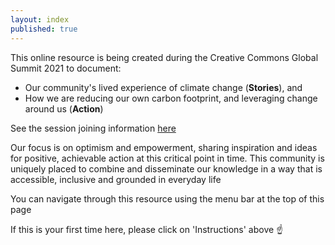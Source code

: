 ```yaml
---
layout: index
published: true
---
```


This online resource is being created during the Creative Commons Global Summit 2021 to document:
- Our community's lived experience of climate change (**Stories**), and
- How we are reducing our own carbon footprint, and leveraging change around us (**Action**)

See the session joining information <a href="https://sched.co/lhJQ">here</a>

Our focus is on optimism and empowerment, sharing inspiration and ideas for positive, achievable action at this critical point in time.  This community is uniquely placed to combine and disseminate our knowledge in a way that is accessible, inclusive and grounded in everyday life

You can navigate through this resource using the menu bar at the top of this page 

If this is your first time here, please click on 'Instructions' above :point_up:
